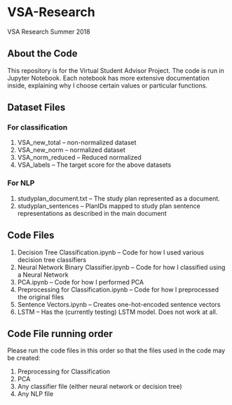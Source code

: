 # VSA-Research
VSA Research Summer 2018

## About the Code
This repository is for the Virtual Student Advisor Project. The code is run in Jupyter Notebook. Each notebook has more extensive documentation inside, explaining why I choose certain values or particular functions.

## Dataset Files
### For classification
1. VSA_new_total – non-normalized dataset
2. VSA_new_norm – normalized dataset
3. VSA_norm_reduced – Reduced normalized
4. VSA_labels – The target score for the above datasets
### For NLP
1. studyplan_document.txt – The study plan represented as a document.
2. studyplan_sentences – PlanIDs mapped to study plan sentence representations as described in the main document
## Code Files
1. Decision Tree Classification.ipynb – Code for how I used various decision tree classifiers
2. Neural Network Binary Classifier.ipynb – Code for how I classified using a Neural Network
3. PCA.ipynb – Code for how I performed PCA
4. Preprocessing for Classification.ipynb – Code for how I preprocessed the original files
5. Sentence Vectors.ipynb – Creates one-hot-encoded sentence vectors
6. LSTM – Has the (currently testing) LSTM model. Does not work at all.
## Code File running order
Please run the code files in this order so that the files used in the code may be created:
1.	Preprocessing for Classification
2.	PCA
3.	Any classifier file (either neural network or decision tree)
4.	Any NLP file
